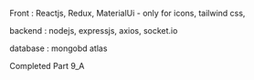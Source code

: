 Front : Reactjs, Redux, MaterialUi - only for icons, tailwind css,

backend : nodejs, expressjs, axios, socket.io

database : mongobd atlas

Completed Part 9_A

